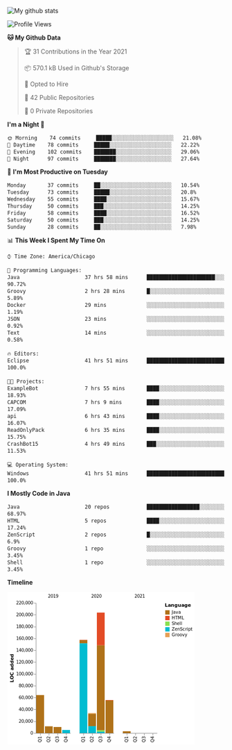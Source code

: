 ![My github stats](https://github-readme-stats.vercel.app/api?username=romvoid95&theme=gruvbox&include_all_commits=true&show_icons=true")

<!--START_SECTION:waka-->
![Profile Views](http://img.shields.io/badge/Profile%20Views-2-blue)

**🐱 My Github Data** 

> 🏆 31 Contributions in the Year 2021
 > 
> 📦 570.1 kB Used in Github's Storage 
 > 
> 💼 Opted to Hire
 > 
> 📜 42 Public Repositories 
 > 
> 🔑 0 Private Repositories  
 > 
**I'm a Night 🦉** 

```text
🌞 Morning    74 commits     █████░░░░░░░░░░░░░░░░░░░░   21.08% 
🌆 Daytime    78 commits     █████░░░░░░░░░░░░░░░░░░░░   22.22% 
🌃 Evening    102 commits    ███████░░░░░░░░░░░░░░░░░░   29.06% 
🌙 Night      97 commits     ███████░░░░░░░░░░░░░░░░░░   27.64%

```
📅 **I'm Most Productive on Tuesday** 

```text
Monday       37 commits     ██░░░░░░░░░░░░░░░░░░░░░░░   10.54% 
Tuesday      73 commits     █████░░░░░░░░░░░░░░░░░░░░   20.8% 
Wednesday    55 commits     ████░░░░░░░░░░░░░░░░░░░░░   15.67% 
Thursday     50 commits     ███░░░░░░░░░░░░░░░░░░░░░░   14.25% 
Friday       58 commits     ████░░░░░░░░░░░░░░░░░░░░░   16.52% 
Saturday     50 commits     ███░░░░░░░░░░░░░░░░░░░░░░   14.25% 
Sunday       28 commits     ██░░░░░░░░░░░░░░░░░░░░░░░   7.98%

```


📊 **This Week I Spent My Time On** 

```text
⌚︎ Time Zone: America/Chicago

💬 Programming Languages: 
Java                     37 hrs 58 mins      ██████████████████████░░░   90.72% 
Groovy                   2 hrs 28 mins       █░░░░░░░░░░░░░░░░░░░░░░░░   5.89% 
Docker                   29 mins             ░░░░░░░░░░░░░░░░░░░░░░░░░   1.19% 
JSON                     23 mins             ░░░░░░░░░░░░░░░░░░░░░░░░░   0.92% 
Text                     14 mins             ░░░░░░░░░░░░░░░░░░░░░░░░░   0.58%

🔥 Editors: 
Eclipse                  41 hrs 51 mins      █████████████████████████   100.0%

🐱‍💻 Projects: 
ExampleBot               7 hrs 55 mins       ████░░░░░░░░░░░░░░░░░░░░░   18.93% 
CAPCOM                   7 hrs 9 mins        ████░░░░░░░░░░░░░░░░░░░░░   17.09% 
api                      6 hrs 43 mins       ████░░░░░░░░░░░░░░░░░░░░░   16.07% 
ReadOnlyPack             6 hrs 35 mins       ████░░░░░░░░░░░░░░░░░░░░░   15.75% 
CrashBot15               4 hrs 49 mins       ███░░░░░░░░░░░░░░░░░░░░░░   11.53%

💻 Operating System: 
Windows                  41 hrs 51 mins      █████████████████████████   100.0%

```

**I Mostly Code in Java** 

```text
Java                     20 repos            █████████████████░░░░░░░░   68.97% 
HTML                     5 repos             ████░░░░░░░░░░░░░░░░░░░░░   17.24% 
ZenScript                2 repos             █░░░░░░░░░░░░░░░░░░░░░░░░   6.9% 
Groovy                   1 repo              ░░░░░░░░░░░░░░░░░░░░░░░░░   3.45% 
Shell                    1 repo              ░░░░░░░░░░░░░░░░░░░░░░░░░   3.45%

```


**Timeline**

![Chart not found](https://raw.githubusercontent.com/ROMVoid95/ROMVoid95/master/charts/bar_graph.png) 


<!--END_SECTION:waka-->
